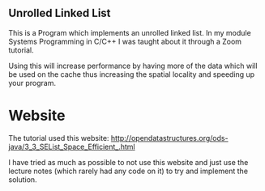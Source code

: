 ## Unrolled Linked List

This is a Program which implements an unrolled linked list.   In my module Systems Programming in C/C++ I was taught about it through a Zoom tutorial.

Using this will increase performance by having more of the data which will be used on the cache thus increasing the spatial locality and speeding up your program.


# Website
The tutorial used this website: http://opendatastructures.org/ods-java/3_3_SEList_Space_Efficient_.html 

I have tried as much as possible to not use this website and just use the lecture notes (which rarely had any code on it) to try and implement the solution.
